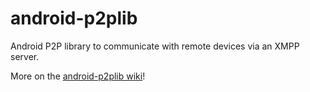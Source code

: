 # android-p2plib

Android P2P library to communicate with remote devices via an XMPP server. 

More on the [android-p2plib wiki](https://github.com/pierreroth/android-p2plib/wiki)!
